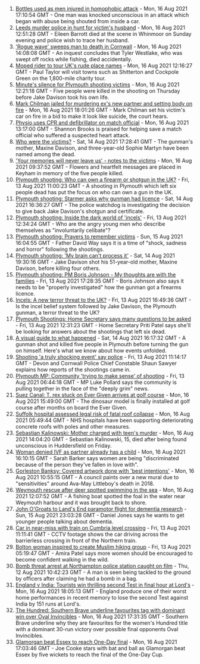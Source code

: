 1. [Bottles used as men injured in homophobic attack](https://www.bbc.co.uk/news/uk-england-birmingham-58228598) - Mon, 16 Aug 2021 17:10:54 GMT - One man was knocked unconscious in an attack which began with abuse being shouted from inside a car.
2. [Leeds murder police in hunt for victim's husband](https://www.bbc.co.uk/news/uk-england-leeds-58229255) - Mon, 16 Aug 2021 12:51:28 GMT - Eileen Barrott died at the scene in Whinmoor on Sunday evening and police wish to trace her husband.
3. ['Rogue wave' sweeps man to death in Cornwall](https://www.bbc.co.uk/news/uk-england-cornwall-58232665) - Mon, 16 Aug 2021 14:08:08 GMT - An inquest concludes that Tyler Westlake, who was swept off rocks while fishing, died accidentally.
4. [Moped rider to tour UK's rude place names](https://www.bbc.co.uk/news/uk-england-58229967) - Mon, 16 Aug 2021 12:16:27 GMT - Paul Taylor will visit towns such as Shitterton and Cockpole Green on the 1,800-mile charity tour.
5. [Minute's silence for Plymouth shooting victims](https://www.bbc.co.uk/news/uk-england-devon-58228401) - Mon, 16 Aug 2021 12:21:18 GMT - Five people were killed in the shooting on Thursday before Jake Davison took his own life.
6. [Mark Chilman jailed for murdering ex's new partner and setting body on fire](https://www.bbc.co.uk/news/uk-england-hereford-worcester-58233001) - Mon, 16 Aug 2021 18:01:26 GMT - Mark Chilman set his victim's car on fire in a bid to make it look like suicide, the court hears.
7. [Physio uses CPR and defibrillator on match official](https://www.bbc.co.uk/news/uk-england-south-yorkshire-58228519) - Mon, 16 Aug 2021 13:17:00 GMT - Shannon Brooks is praised for helping save a match official who suffered a suspected heart attack.
8. [Who were the victims?](https://www.bbc.co.uk/news/uk-58202760) - Sat, 14 Aug 2021 17:28:41 GMT - The gunman's mother, Maxine Davison, and three-year-old Sophie Martyn have been named among the dead.
9. ['Your memories will never leave us' - notes to the victims](https://www.bbc.co.uk/news/uk-england-devon-58229935) - Mon, 16 Aug 2021 09:37:52 GMT - Flowers and heartfelt messages are placed in Keyham in memory of the five people killed.
10. [Plymouth shooting: Who can own a firearm or shotgun in the UK?](https://www.bbc.co.uk/news/uk-58198857) - Fri, 13 Aug 2021 11:00:23 GMT - A shooting in Plymouth which left six people dead has put the focus on who can own a gun in the UK.
11. [Plymouth shooting: Starmer asks why gunman had licence](https://www.bbc.co.uk/news/uk-england-devon-58209726) - Sat, 14 Aug 2021 16:36:27 GMT - The police watchdog is investigating the decision to give back Jake Davison's shotgun and certificate.
12. [Plymouth shooting: Inside the dark world of 'incels'](https://www.bbc.co.uk/news/blogs-trending-44053828) - Fri, 13 Aug 2021 12:34:24 GMT - Who are the angry young men who describe themselves as "involuntarily celibate"?
13. [Plymouth shooting: Prayers to remember victims](https://www.bbc.co.uk/news/uk-58219415) - Sun, 15 Aug 2021 16:04:55 GMT - Father David Way says it is a time of "shock, sadness and horror" following the shootings.
14. [Plymouth shooting: 'My brain can't process it'](https://www.bbc.co.uk/news/uk-58216615) - Sat, 14 Aug 2021 19:30:16 GMT - Jake Davison shot his 51-year-old mother, Maxine Davison, before killing four others.
15. [Plymouth shooting: PM Boris Johnson - My thoughts are with the families](https://www.bbc.co.uk/news/uk-58207986) - Fri, 13 Aug 2021 17:28:35 GMT - Boris Johnson also says it needs to be "properly investigated" how the gunman got a firearms licence.
16. [Incels: A new terror threat to the UK?](https://www.bbc.co.uk/news/uk-58207064) - Fri, 13 Aug 2021 16:49:36 GMT - Is the incel belief system followed by Jake Davison, the Plymouth gunman, a terror threat to the UK?
17. [Plymouth Shootings: Home Secretary says many questions to be asked](https://www.bbc.co.uk/news/uk-58200691) - Fri, 13 Aug 2021 12:31:23 GMT - Home Secretary Priti Patel says she'll be looking for answers about the shootings that left six dead.
18. [A visual guide to what happened](https://www.bbc.co.uk/news/uk-england-devon-58200336) - Sat, 14 Aug 2021 16:17:32 GMT - A gunman shot and killed five people in Plymouth before turning the gun on himself. Here's what we know about how events unfolded.
19. [Shooting 'a truly shocking event' say police](https://www.bbc.co.uk/news/uk-58198081) - Fri, 13 Aug 2021 11:14:17 GMT - Devon and Cornwall Police Chief Constable Shaun Sawyer explains how reports of the shootings came in.
20. [Plymouth MP: Community 'trying to make sense' of shooting](https://www.bbc.co.uk/news/uk-58198078) - Fri, 13 Aug 2021 06:44:18 GMT - MP Luke Pollard says the community is pulling together in the face of the "deeply grim" news.
21. [Suez Canal: T. rex stuck on Ever Given arrives at golf course](https://www.bbc.co.uk/news/uk-england-cambridgeshire-58232355) - Mon, 16 Aug 2021 15:49:00 GMT - The dinosaur model is finally installed at golf course after months on board the Ever Given.
22. [Suffolk hospital assessed legal risk of fatal roof collapse](https://www.bbc.co.uk/news/uk-england-cambridgeshire-57941926) - Mon, 16 Aug 2021 05:49:44 GMT - NHS hospitals have been supporting deteriorating concrete roofs with poles and other measures.
23. [Sebastian Kalinowski: Mother charged with teen's murder](https://www.bbc.co.uk/news/uk-england-humber-58233212) - Mon, 16 Aug 2021 14:04:20 GMT - Sebastian Kalinowski, 15, died after being found unconscious in Huddersfield on Friday.
24. [Woman denied IVF as partner already has a child](https://www.bbc.co.uk/news/uk-england-lincolnshire-58235297) - Mon, 16 Aug 2021 16:10:15 GMT - Sarah Barker says women are being "discriminated because of the person they've fallen in love with".
25. [Gorleston Banksy: Covered artwork done with 'best intentions'](https://www.bbc.co.uk/news/uk-england-norfolk-58229021) - Mon, 16 Aug 2021 10:55:15 GMT - A council paints over a new mural due to "sensitivities" around Ava-May Littleboy's death in 2018.
26. [Weymouth rescue after deer spotted swimming in the sea](https://www.bbc.co.uk/news/uk-england-dorset-58232477) - Mon, 16 Aug 2021 12:07:52 GMT - A fishing boat spotted the foal in the water near Weymouth harbour and it was brought back to shore.
27. [John O'Groats to Land's End paramotor flight for dementia research](https://www.bbc.co.uk/news/uk-england-norfolk-58220591) - Sun, 15 Aug 2021 23:03:28 GMT - Daniel Jones says he wants to get younger people talking about dementia.
28. [Car in near-miss with train on Cumbria level crossing](https://www.bbc.co.uk/news/uk-england-cumbria-58202029) - Fri, 13 Aug 2021 11:11:41 GMT - CCTV footage shows the car driving across the barrierless crossing in front of the Northern train.
29. [Bolton woman inspired to create Muslim hiking group](https://www.bbc.co.uk/news/uk-england-manchester-58192877) - Fri, 13 Aug 2021 05:19:47 GMT - Amira Patel says more women should be encouraged to become confident walking in the wild.
30. [Bomb threat arrest at Northampton police station caught on film](https://www.bbc.co.uk/news/uk-england-northamptonshire-58187469) - Thu, 12 Aug 2021 10:42:23 GMT - A man is seen being tackled to the ground by officers after claiming he had a bomb in a bag.
31. [England v India: Tourists win thrilling second Test in final hour at Lord's](https://www.bbc.co.uk/sport/cricket/58235757) - Mon, 16 Aug 2021 18:05:13 GMT - England produce one of their worst home performances in recent memory to lose the second Test against India by 151 runs at Lord's.
32. [The Hundred: Southern Brave underline favourites tag with dominant win over Oval Invincibles](https://www.bbc.co.uk/sport/cricket/58235005) - Mon, 16 Aug 2021 17:31:35 GMT - Southern Brave underline why they are favourites for the women's Hundred title with a dominant 30-run victory over possible final opponents Oval Invincibles.
33. [Glamorgan beat Essex to reach One-Day final](https://www.bbc.co.uk/sport/cricket/58230489) - Mon, 16 Aug 2021 17:03:46 GMT - Joe Cooke stars with bat and ball as Glamorgan beat Essex by five wickets to reach the final of the One-Day Cup.
